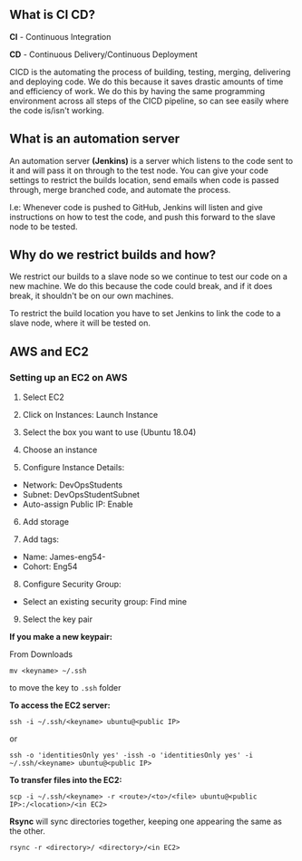 ## What is CI CD?

**CI** - Continuous Integration

**CD** - Continuous Delivery/Continuous Deployment

CICD is the automating the process of building, testing, merging, delivering and deploying code. We do this because it saves drastic amounts of time and efficiency of work. We do this by having the same programming environment across all steps of the CICD pipeline, so can see easily where the code is/isn't working.

## What is an automation server

An automation server **(Jenkins)** is a server which listens to the code sent to it and will pass it on through to the test node. You can give your code settings to restrict the builds location, send emails when code is passed through, merge branched code, and automate the process.

I.e: Whenever code is pushed to GitHub, Jenkins will listen and give instructions on how to test the code, and push this forward to the slave node to be tested.

## Why do we restrict builds and how?

We restrict our builds to a slave node so we continue to test our code on a new machine. We do this because the code could break, and if it does break, it shouldn't be on our own machines.

To restrict the build location you have to set Jenkins to link the code to a slave node, where it will be tested on.

## AWS and EC2

### Setting up an EC2 on AWS

1. Select EC2

2. Click on Instances: Launch Instance

3. Select the box you want to use (Ubuntu 18.04)

4. Choose an instance

5. Configure Instance Details:

  - Network: DevOpsStudents
  - Subnet: DevOpsStudentSubnet
  - Auto-assign Public IP: Enable


6. Add storage

7. Add tags:

  - Name: James-eng54-<specify>
  - Cohort: Eng54


8. Configure Security Group:

  - Select an existing security group: Find mine


9. Select the key pair


**If you make a new keypair:**

From Downloads
```
mv <keyname> ~/.ssh
```
to move the key to `.ssh` folder


**To access the EC2 server:**
```
ssh -i ~/.ssh/<keyname> ubuntu@<public IP>
```
or
```
ssh -o 'identitiesOnly yes' -issh -o 'identitiesOnly yes' -i ~/.ssh/<keyname> ubuntu@<public IP>
```

**To transfer files into the EC2:**
```
scp -i ~/.ssh/<keyname> -r <route>/<to>/<file> ubuntu@<public IP>:/<location>/<in EC2>
```


**Rsync** will sync directories together, keeping one appearing the same as the other.

```
rsync -r <directory>/ <directory>/<in EC2>
```
